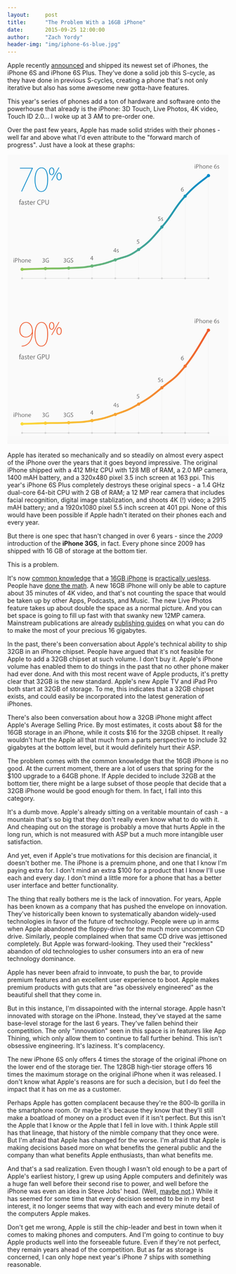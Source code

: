 ```yaml
---
layout:     post
title:      "The Problem With a 16GB iPhone"
date:       2015-09-25 12:00:00
author:     "Zach Yordy"
header-img: "img/iphone-6s-blue.jpg"
---
```


Apple recently [announced](http://www.apple.com/pr/library/2015/09/09Apple-Introduces-iPhone-6s-iPhone-6s-Plus.html) and shipped its newest set of iPhones, the iPhone 6S and iPhone 6S Plus. They've done a solid job this S-cycle, as they have done in previous S-cycles, creating a phone that's not only iterative but also has some awesome new gotta-have features.

This year's series of phones add a ton of hardware and software onto the powerhouse that already is the iPhone: 3D Touch, Live Photos, 4K video, Touch ID 2.0... I woke up at 3 AM to pre-order one.

Over the past few years, Apple has made solid strides with their phones - well far and above what I'd even attribute to the "forward march of progress". Just have a look at these graphs:

![iPhone 6S Steady March of Progress](/img/16gb-iphone.png)

Apple has iterated so mechanically and so steadily on almost every aspect of the iPhone over the years that it goes beyond impressive. The original iPhone shipped with a 412 MHz CPU with 128 MB of RAM, a 2.0 MP camera, 1400 mAH battery, and a 320x480 pixel 3.5 inch screen at 163 ppi. This year's iPhone 6S Plus completely destroys these original specs - a 1.4 GHz dual-core 64-bit CPU with 2 GB of RAM; a 12 MP rear camera that includes facial recognition, digital image stablization, and shoots 4K (!) video; a 2915 mAH battery; and a 1920x1080 pixel 5.5 inch screen at 401 ppi. None of this would have been possible if Apple hadn't iterated on their phones each and every year.

But there is one spec that hasn't changed in over 6 years - since the *2009* introduction of the **iPhone 3GS**, in fact. Every phone since 2009 has shipped with 16 GB of storage at the bottom tier.

This is a problem.

It's now [common knowledge](http://www.cnet.com/news/apple-please-kill-the-16gb-iphone/) that a [16GB iPhone](http://bgr.com/2015/09/17/apple-iphone-6s-16gb-vs-64gb/) is [practically uesless](http://www.vox.com/2015/9/11/9311203/apple-16gb-iphone6s). People have [done the math](http://bgr.com/2015/09/10/iphone-6s-4k-video-16-gb/). A new 16GB iPhone will only be able to capture about 35 minutes of 4K video, and that's not counting the space that would be taken up by other Apps, Podcasts, and Music. The new Live Photos feature takes up about double the space as a normal picture. And you can bet space is going to fill up fast with that swanky new 12MP camera. Mainstream publications are already [publishing guides](http://www.wired.com/2015/09/16gb-iphone-6s-storage-tips/) on what you can do to make the most of your precious 16 gigabytes.

In the past, there's been conversation about Apple's technical ability to ship 32GB in an iPhone chipset. People have argued that it's not feasible for Apple to add a 32GB chipset at such volume. I don't buy it. Apple's iPhone volume has enabled them to do things in the past that no other phone maker had ever done. And with this most recent wave of Apple products, it's pretty clear that 32GB is the new standard. Apple's new Apple TV and iPad Pro both start at 32GB of storage. To me, this indicates that a 32GB chipset exists, and could easily be incorporated into the latest generation of iPhones.

There's also been conversation about how a 32GB iPhone might affect Apple's Average Selling Price. By most estimates, it costs about $8 for the 16GB storage in an iPhone, while it costs $16 for the 32GB chipset. It really wouldn't hurt the Apple all that much from a parts perspective to include 32 gigabytes at the bottom level, but it would definitely hurt their ASP.

The problem comes with the common knowledge that the 16GB iPhone is no good. At the current moment, there are a lot of users that spring for the $100 upgrade to a 64GB phone. If Apple decided to include 32GB at the bottom tier, there might be a large subset of those people that decide that a 32GB iPhone would be good enough for them. In fact, I fall into this category.

It's a dumb move. Apple's already sitting on a veritable mountain of cash - a mountain that's so big that they don't really even know what to do with it. And cheaping out on the storage is probably a move that hurts Apple in the long run, which is not measured with ASP but a much more intangible user satisfaction.

And yet, even if Apple's true motivations for this decision are financial, it doesn't bother me. The iPhone is a premuim phone, and one that I know I'm paying extra for. I don't mind an extra $100 for a product that I know I'll use each and every day. I don't mind a little more for a phone that has a better user interface and better functionality.

The thing that really bothers me is the lack of innovation. For years, Apple has been known as a company that has pushed the envelope on innovation. They've historically been known to systematically abandon widely-used technologies in favor of the future of technology. People were up in arms when Apple abandoned the floppy-drive for the much more uncommon CD drive. Similarly, people complained when that same CD drive was jettisoned completely. But Apple was forward-looking. They used their "reckless" abandon of old technologies to usher consumers into an era of new technology dominance.

Apple has never been afraid to innvoate, to push the bar, to provide premium features and an excellent user experience to boot. Apple makes premium products with guts that are "as obessively engineered" as the beautiful shell that they come in.

But in this instance, I'm dissapointed with the internal storage. Apple hasn't innovated with storage on the iPhone. Instead, they've stayed at the same base-level storage for the last 6 years. They've fallen behind their competition. The only "innovation" seen in this space is in features like App Thining, which only allow them to continue to fall further behind. This isn't obsessive engineering. It's laziness. It's complacency.

The new iPhone 6S only offers 4 times the storage of the original iPhone on the lower end of the storage tier. The 128GB high-tier storage offers 16 times the maximum storage on the original iPhone when it was released. I don't know what Apple's reasons are for such a decision, but I do feel the impact that it has on me as a customer.

Perhaps Apple has gotten complacent because they're the 800-lb gorilla in the smartphone room. Or maybe it's because they know that they'll still make a boatload  of money on a product even if it isn't perfect. But this isn't the Apple that I know or the Apple that I fell in love with. I think Apple still has that lineage, that history of the nimble company that they once were. But I'm afraid that Apple has changed for the worse. I'm afraid that Apple is making decisions based more on what benefits the general public and the company than what benefits Apple enthusiasts, than what benefits me.

And that's a sad realization. Even though I wasn't old enough to be a part of Apple's earliest history, I grew up using Apple computers and definitely was a huge fan well before their second rise to power, and well before the iPhone was even an idea in Steve Jobs' head. (Well, [maybe not](https://en.wikipedia.org/wiki/Newton_(platform)).) While it has seemed for some time that every decision seemed to be in my best interest, it no longer seems that way with each and every minute detail of the computers Apple makes.

Don't get me wrong, Apple is still the chip-leader and best in town when it comes to making phones and computers. And I'm going to continue to buy Apple products well into the forseeable future. Even if they're not perfect, they remain years ahead of the competition. But as far as storage is concerned, I can only hope next year's iPhone 7 ships with something reasonable.
